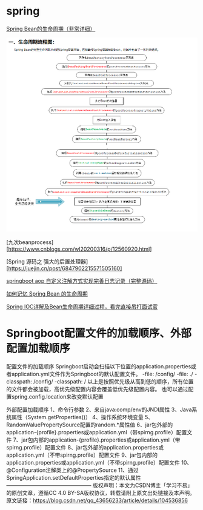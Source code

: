 # spring

 [Spring Bean的生命周期（非常详细）](https://www.cnblogs.com/zrtqsk/p/3735273.html)

![image-20220105144315734](spring.assets/image-20220105144315734.png)





[九次beanprocess][https://www.cnblogs.com/wl20200316/p/12560920.html]

[Spring 源码之 强大的后置处理器][https://juejin.cn/post/6847902215571505160]

 [springboot aop 自定义注解方式实现完善日志记录（完整源码）](https://www.cnblogs.com/wenjunwei/p/9639909.html)







[如何记忆 Spring Bean 的生命周期](https://juejin.cn/post/6844904065457979405)





[ Spring IOC详解及Bean生命周期详细过程，看完直接吊打面试官](https://juejin.cn/post/6966158157202587662)





# Springboot配置文件的加载顺序、外部配置加载顺序



配置文件的加载顺序
Springboot启动会扫描以下位置的application.properties或者application.yml文件作为Springboot的默认配置文件。
-file: /config/
-file: ./
-classpath: /config/
-classpath: /
以上是按照优先级从高到低的顺序，所有位置的文件都会被加载，高优先级配置内容会覆盖低优先级配置内容。
也可以通过配置spring.config.location来改变默认配置

外部配置加载顺序
1、命令行参数
2、来自java:comp/env的JNDI属性
3、Java系统属性（System.getProperties()）
4、操作系统环境变量
5、RandomValuePropertySource配置的random.*属性值
6、jar包外部的application-{profile}.properties或application.yml（带spirng.profile）配置文件
7、jar包内部的application-{profile}.properties或application.yml（带spirng.profile）配置文件
8、jar包外部的application.properties或application.yml（不带spirng.profile）配置文件
9、jar包内部的application.properties或application.yml（不带spirng.profile）配置文件
10、@Configuration注解类上的@PropertySource
11、通过SpringApplication.setDefaultProperties指定的默认属性
————————————————
版权声明：本文为CSDN博主「学习不易」的原创文章，遵循CC 4.0 BY-SA版权协议，转载请附上原文出处链接及本声明。
原文链接：https://blog.csdn.net/qq_43656233/article/details/104536856